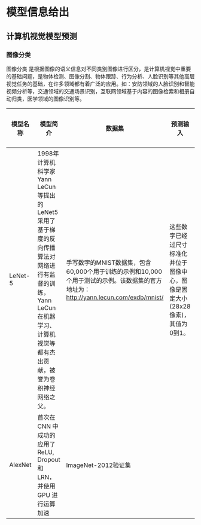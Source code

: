 # 模型信息给出

## 计算机视觉模型预测
### 图像分类
图像分类 是根据图像的语义信息对不同类别图像进行区分，是计算机视觉中重要的基础问题，是物体检测、图像分割、物体跟踪、行为分析、人脸识别等其他高层视觉任务的基础，在许多领域都有着广泛的应用。如：安防领域的人脸识别和智能视频分析等，交通领域的交通场景识别，互联网领域基于内容的图像检索和相册自动归类，医学领域的图像识别等。

| 模型名称 | 模型简介 | 数据集 | 预测输入 | 预测输出 | 参考 |
|  ---     |   ---    |   ---  |     ---  |    ---   |  --- |
| LeNet-5  |1998年计算机科学家Yann LeCun等提出的LeNet5采用了基于梯度的反向传播算法对网络进行有监督的训练，Yann LeCun在机器学习、计算机视觉等都有杰出贡献，被誉为卷积神经网络之父。|手写数字的MNIST数据集，包含60,000个用于训练的示例和10,000个用于测试的示例。该数据集的官方地址为：http://yann.lecun.com/exdb/mnist/          |   这些数字已经过尺寸标准化并位于图像中心，图像是固定大小(28x28像素)，其值为0到1。     |          |          |      |
| AlexNet  |首次在 CNN 中成功的应用了 ReLU, Dropout 和 LRN，并使用 GPU 进行运算加速  |ImageNet-2012验证集|
